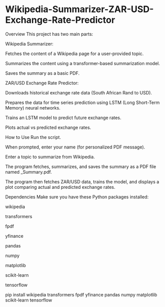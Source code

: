 # Wikipedia-Summarizer-ZAR-USD-Exchange-Rate-Predictor
Overview
This project has two main parts:

Wikipedia Summarizer:

Fetches the content of a Wikipedia page for a user-provided topic.

Summarizes the content using a transformer-based summarization model.

Saves the summary as a basic PDF.

ZAR/USD Exchange Rate Predictor:

Downloads historical exchange rate data (South African Rand to USD).

Prepares the data for time series prediction using LSTM (Long Short-Term Memory) neural networks.

Trains an LSTM model to predict future exchange rates.

Plots actual vs predicted exchange rates.


How to Use
Run the script.

When prompted, enter your name (for personalized PDF message).

Enter a topic to summarize from Wikipedia.

The program fetches, summarizes, and saves the summary as a PDF file named <topic>_Summary.pdf.

The program then fetches ZAR/USD data, trains the model, and displays a plot comparing actual and predicted exchange rates.

Dependencies
Make sure you have these Python packages installed:

wikipedia

transformers

fpdf

yfinance

pandas

numpy

matplotlib

scikit-learn

tensorflow

pip install wikipedia transformers fpdf yfinance pandas numpy matplotlib scikit-learn tensorflow

